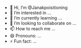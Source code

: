 - 👋 Hi, I’m @Janakpoisitioning
- 👀 I’m interested in ...
- 🌱 I’m currently learning ...
- 💞️ I’m looking to collaborate on ...
- 📫 How to reach me ...
- 😄 Pronouns: ...
- ⚡ Fun fact: ...

<!---
Janakpoisitioning/Janakpoisitioning is a ✨ special ✨ repository because its `README.md` (this file) appears on your GitHub profile.
You can click the Preview link to take a look at your changes.
--->
